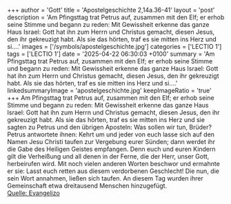 +++
author = 'Gott'
title = 'Apostelgeschichte 2,14a.36-41'
layout = 'post'
description = 'Am Pfingsttag trat Petrus auf, zusammen mit den Elf; er erhob seine Stimme und begann zu reden: Mit Gewissheit erkenne das ganze Haus Israel: Gott hat ihn zum Herrn und Christus gemacht, diesen Jesus, den ihr gekreuzigt habt. Als sie das hörten, traf es sie mitten ins Herz und si....'
images = ['/symbols/apostelgeschichte.jpg']
categories = ['LECTIO 1']
tags = ['LECTIO 1']
date = '2025-04-22 06:30:03 +0100'
summary = 'Am Pfingsttag trat Petrus auf, zusammen mit den Elf; er erhob seine Stimme und begann zu reden: Mit Gewissheit erkenne das ganze Haus Israel: Gott hat ihn zum Herrn und Christus gemacht, diesen Jesus, den ihr gekreuzigt habt. Als sie das hörten, traf es sie mitten ins Herz und si....'
linkedsummaryImage = 'apostelgeschichte.jpg'
keepImageRatio = 'true'
+++
Am Pfingsttag trat Petrus auf, zusammen mit den Elf; er erhob seine Stimme und begann zu reden:
Mit Gewissheit erkenne das ganze Haus Israel: Gott hat ihn zum Herrn und Christus gemacht, diesen Jesus, den ihr gekreuzigt habt.
Als sie das hörten, traf es sie mitten ins Herz und sie sagten zu Petrus und den übrigen Aposteln: Was sollen wir tun, Brüder?
Petrus antwortete ihnen: Kehrt um und jeder von euch lasse sich auf den Namen Jesu Christi taufen zur Vergebung eurer Sünden; dann werdet ihr die Gabe des Heiligen Geistes empfangen.<!--more-->
Denn euch und euren Kindern gilt die Verheißung und all denen in der Ferne, die der Herr, unser Gott, herbeirufen wird.
Mit noch vielen anderen Worten beschwor und ermahnte er sie: Lasst euch retten aus diesem verdorbenen Geschlecht!
Die nun, die sein Wort annahmen, ließen sich taufen. An diesem Tag wurden ihrer Gemeinschaft etwa dreitausend Menschen hinzugefügt.<br> [Quelle: Evangelizo](https://evangeliumtagfuertag.org/DE/gospel)